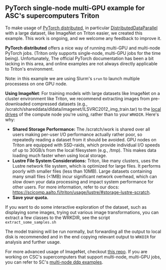 ## PyTorch single-node multi-GPU example for ASC's supercomputers Triton

To make usage of [PyTorch distributed][pytorch_dist], in particular
[DistributedDataParallel][ddp] with a large dataset, like ImageNet on Triton easier, we created this example. This work is ongoing, and we welcome any feedback to improve it.

**PyTorch distributed** offers a nice way of running multi-GPU and multi-node PyTorch jobs. (Triton only supports single-node, multi-GPU jobs for the time being). Unfortunately, The official PyTorch
documentation has been a bit lacking in this area, and online examples are not always directly applicable to Triton's environment. 

Note: in this example we are using Slurm's `srun` to launch multiple processess on one GPU node.

**Using ImageNet**: For training models with large datasets like ImageNet on a cluster environment like Triton, we recommend extracting images from pre-downloaded compressed datasets (e.g., /scratch/shareddata/dldata/imagenet/ILSVRC2012_img_train.tar) to the [local drives](https://scicomp.aalto.fi/triton/usage/localstorage/) of the compute node you're using, rather than to your `WRKDIR`. Here's why:

- **Shared Storage Performance:** The /scratch/work is shared over all users making per-user I/O performance actually rather poor, so repeatedly reading a dataset from it should be avoided. GPU nodes on Triton are equipped with SSD-raids, which provide individual I/O speeds of up to 30GB/s from the local filesystem (e.g., /tmp). This makes data loading much faster when using local storage.
- **Lustre File System Considerations:** Triton, like many clusters, uses the Lustre network file system, which is optimized for large files. It performs poorly with smaller files (less than 10MB). Large datasets containing many small files (<1MB) incur significant network overhead, which can slow down your data processing and impact system performance for other users. For more information, refer to our docs: https://scicomp.aalto.fi/triton/usage/lustre/#storage-lustre-scratch. 
- **Save your quota.**

If you want to do some interactive exploration of the dataset, such as displaying some images, trying out various image transformations, you can extract a few classes to the WRKDIR, see the script `extract_some_samples.sh` 

The model training will be run normally, but forwarding all the output to local disk is recommended and in the end copying relevant output to `WRKDIR` for analysis and further usage.

For more advanced usage of ImageNet, checkout [this repo](https://github.com/AaltoRSE/ImageNetTools).
If you are working on CSC's supercomputers that support multi-node, multi-GPU jobs, you can refer to SC's
[multi-node ddp examples](https://github.com/CSCfi/pytorch-ddp-examples).


[pytorch_dist]: https://pytorch.org/tutorials/beginner/dist_overview.html
[ddp]: https://pytorch.org/docs/stable/generated/torch.nn.parallel.DistributedDataParallel.html
